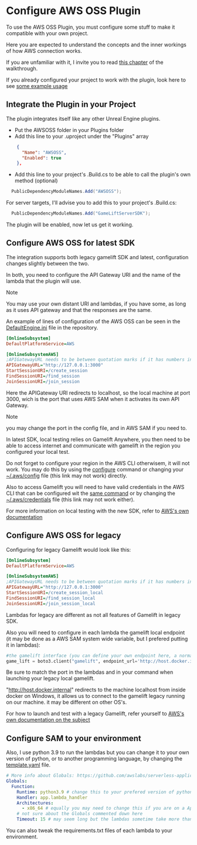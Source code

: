 # Configure AWS OSS Plugin

To use the AWS OSS Plugin, you must configure some stuff to make it compatible with your own project.

Here you are expected to understand the concepts and the inner workings of how AWS connection works.

If you are unfamiliar with it, I invite you to read [this chapter](../Walkthrough/Design.md#amazon-web-services) of the walkthrough.

If you already configured your project to work with the plugin, look here to see [some example usage](Usage.md)

## Integrate the Plugin in your Project

The plugin integrates itself like any other Unreal Engine plugins.

- Put the AWSOSS folder in your Plugins folder
- Add this line to your .uproject under the "Plugins" array
  
```json
    {
      "Name": "AWSOSS",
      "Enabled": true
    },
```

- Add this line to your project's .Build.cs to be able to call the plugin's own method (optional)

```cs
  PublicDependencyModuleNames.Add("AWSOSS");
```

For server targets, I'll advise you to add this to your project's .Build.cs:

```cs
  PublicDependencyModuleNames.Add("GameLiftServerSDK");
```

The plugin will be enabled, now let us get it working.

## Configure AWS OSS for latest SDK

The integration supports both legacy gamelift SDK and latest, configuration changes slightly between the two.

In both, you need to configure the API Gateway URI and the name of the lambda that the plugin will use.

> [!NOTE]
> You may use your own distant URI and lambdas, if you have some, as long as it uses API gateway and that the responses are the same.

An example of lines of configuration of the AWS OSS can be seen in the [DefaultEngine.ini](Config/DefaultEngine.ini) file in the repository.

```ini
[OnlineSubsystem]
DefaultPlatformService=AWS

[OnlineSubsystemAWS]
;APIGatewayURL needs to be between quotation marks if it has numbers in it (as it is a URL)
APIGatewayURL="http://127.0.0.1:3000"
StartSessionURI=/create_session
FindSessionURI=/find_session
JoinSessionURI=/join_session
```

Here the APIGateway URI redirects to localhost, so the local machine at port 3000, wich is the port that uses AWS SAM when it activates its own API Gateway.

> [!NOTE]
> you may change the port in the config file, and in AWS SAM if you need to.

In latest SDK, local testing relies on Gamelift Anywhere, you then need to be able to access internet and communicate with gamelift in the region you configured your local test.

Do not forget to configure your region in the AWS CLI otherwisem, it will not work.
You may do this by using the [configure](https://docs.aws.amazon.com/cli/latest/reference/configure/) command or changing your [~/.aws/config](~/.aws/config) file (this link may not work) directly.

Also to access Gamelift  you will need to have valid credentials in the AWS CLI
that can be configured wit the [same command]((https://docs.aws.amazon.com/cli/latest/reference/configure/)) or by changing the [~/.aws/credentials](~/.aws/credentials) file (this link may not work either).

For more information on local testing with the new SDK, refer to [AWS's own documentation](https://docs.aws.amazon.com/gamelift/latest/developerguide/integration-testing.html)

## Configure AWS OSS for legacy

Configuring for legacy Gamelift would look like this:

```ini
[OnlineSubsystem]
DefaultPlatformService=AWS

[OnlineSubsystemAWS]
;APIGatewayURL needs to be between quotation marks if it has numbers in it (as it is a URL)
APIGatewayURL="http://127.0.0.1:3000"
StartSessionURI=/create_session_local
FindSessionURI=/find_session_local
JoinSessionURI=/join_session_local
```

Lambdas for legacy are different as not all features of Gamelift in legacy SDK.

Also you will need to configure in each lambda the gamelift local endpoint (it may be done as a AWS SAM system wide variable, but I prefered putting it in lambdas):

```py
#the gamelift interface (you can define your own endpoint here, a normal endpoint would be: https://gamelift.ap-northeast-1.amazonaws.com, but we're using a local address for our use case to use Gamelift Local)
game_lift = boto3.client("gamelift", endpoint_url='http://host.docker.internal:9870')
```

Be sure to match the port in the lambdas and in your command when launching your legacy local gamelift.

"http://host.docker.internal" redirects to the machine localhost from inside docker on Windows, it allows us to connect to the gamelift legacy running on our machine. it may be different on other OS's.

For how to launch and test with a legacy Gamelift, refer yourself to [AWS's own documentation on the subject](https://docs.aws.amazon.com/gamelift/latest/developerguide/integration-testing-local.html)


## Configure SAM to your environment

Also, I use python 3.9 to run the lambdas but you can change it to your own version of python, or to another programming language, by changing the [template.yaml](../../Plugins/AWSOSS/SAM/template.yaml) file.

```yaml
# More info about Globals: https://github.com/awslabs/serverless-application-model/blob/master/docs/globals.rst
Globals:
  Function:
    Runtime: python3.9 # change this to your prefered version of python
    Handler: app.lambda_handler
    Architectures:
      - x86_64 # equally you may need to change this if you are on a Apple Silicon Mac.
    # not sure about the Globals commented down here 
    Timeout: 15 # may seem long but the lambdas sometime take more than 3 seconds, it is to be sure
```

You can also tweak the requirements.txt files of each lambda to your environment.

